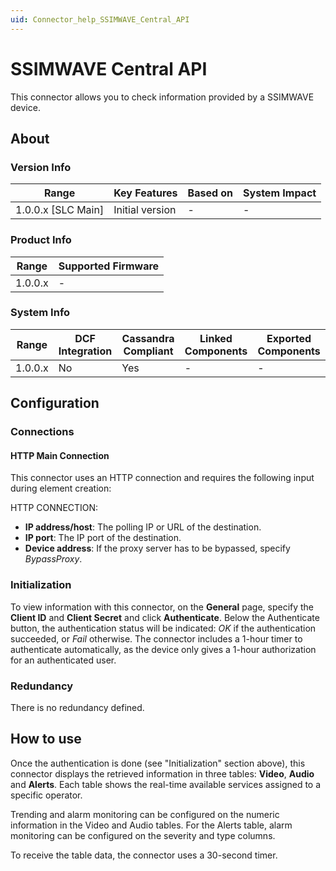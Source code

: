 ```yaml
---
uid: Connector_help_SSIMWAVE_Central_API
---
```


# SSIMWAVE Central API

This connector allows you to check information provided by a SSIMWAVE device.

## About

### Version Info

| Range                | Key Features     | Based on     | System Impact     |
|----------------------|------------------|--------------|-------------------|
| 1.0.0.x \[SLC Main\] | Initial version  | \-           | \-                |

### Product Info

| Range     | Supported Firmware     |
|-----------|------------------------|
| 1.0.0.x   | \-                     |

### System Info

| Range     | DCF Integration     | Cassandra Compliant     | Linked Components     | Exported Components     |
|-----------|---------------------|-------------------------|-----------------------|-------------------------|
| 1.0.0.x   | No                  | Yes                     | \-                    | \-                      |

## Configuration

### Connections

#### HTTP Main Connection

This connector uses an HTTP connection and requires the following input during element creation:

HTTP CONNECTION:

- **IP address/host**: The polling IP or URL of the destination.
- **IP port**: The IP port of the destination.
- **Device address**: If the proxy server has to be bypassed, specify *BypassProxy*.

### Initialization

To view information with this connector, on the **General** page, specify the **Client ID** and **Client Secret** and click **Authenticate**. Below the Authenticate button, the authentication status will be indicated: *OK* if the authentication succeeded, or *Fail* otherwise. The connector includes a 1-hour timer to authenticate automatically, as the device only gives a 1-hour authorization for an authenticated user.

### Redundancy

There is no redundancy defined.

## How to use

Once the authentication is done (see "Initialization" section above), this connector displays the retrieved information in three tables: **Video**, **Audio** and **Alerts**. Each table shows the real-time available services assigned to a specific operator.

Trending and alarm monitoring can be configured on the numeric information in the Video and Audio tables. For the Alerts table, alarm monitoring can be configured on the severity and type columns.

To receive the table data, the connector uses a 30-second timer.
